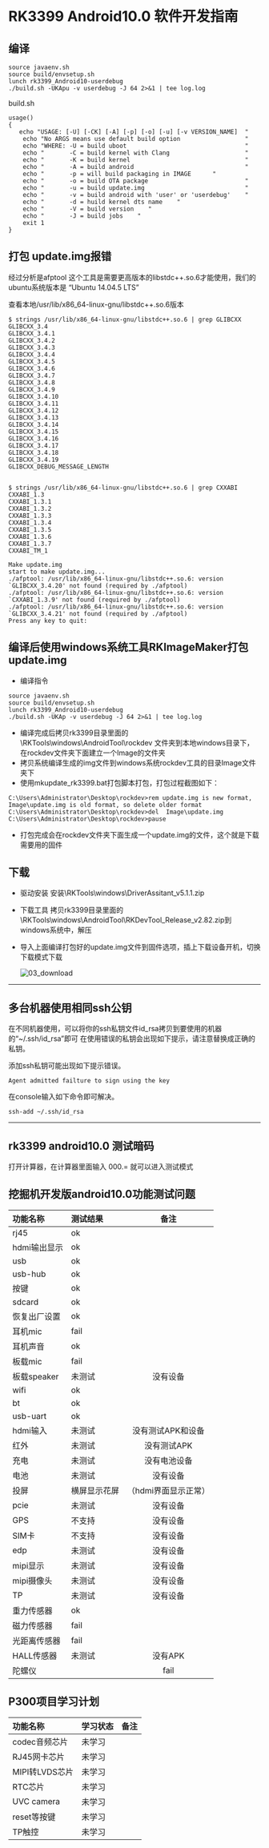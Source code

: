 # RK3399 Android10.0 软件开发指南

## 编译

```code
source javaenv.sh
source build/envsetup.sh
lunch rk3399_Android10-userdebug
./build.sh -UKApu -v userdebug -J 64 2>&1 | tee log.log
```

build.sh

```code
usage()
{
   echo "USAGE: [-U] [-CK] [-A] [-p] [-o] [-u] [-v VERSION_NAME]  "
    echo "No ARGS means use default build option                  "
    echo "WHERE: -U = build uboot                                 "
    echo "       -C = build kernel with Clang                     "
    echo "       -K = build kernel                                "
    echo "       -A = build android                               "
    echo "       -p = will build packaging in IMAGE      "
    echo "       -o = build OTA package                           "
    echo "       -u = build update.img                            "
    echo "       -v = build android with 'user' or 'userdebug'    "
    echo "       -d = huild kernel dts name    "
    echo "       -V = build version    "
    echo "       -J = build jobs    "
    exit 1
}
```

## 打包 update.img报错

经过分析是afptool 这个工具是需要更高版本的libstdc++.so.6才能使用，我们的ubuntu系统版本是 “Ubuntu 14.04.5 LTS”

查看本地/usr/lib/x86_64-linux-gnu/libstdc++.so.6版本

```code
$ strings /usr/lib/x86_64-linux-gnu/libstdc++.so.6 | grep GLIBCXX
GLIBCXX_3.4
GLIBCXX_3.4.1
GLIBCXX_3.4.2
GLIBCXX_3.4.3
GLIBCXX_3.4.4
GLIBCXX_3.4.5
GLIBCXX_3.4.6
GLIBCXX_3.4.7
GLIBCXX_3.4.8
GLIBCXX_3.4.9
GLIBCXX_3.4.10
GLIBCXX_3.4.11
GLIBCXX_3.4.12
GLIBCXX_3.4.13
GLIBCXX_3.4.14
GLIBCXX_3.4.15
GLIBCXX_3.4.16
GLIBCXX_3.4.17
GLIBCXX_3.4.18
GLIBCXX_3.4.19
GLIBCXX_DEBUG_MESSAGE_LENGTH


$ strings /usr/lib/x86_64-linux-gnu/libstdc++.so.6 | grep CXXABI
CXXABI_1.3
CXXABI_1.3.1
CXXABI_1.3.2
CXXABI_1.3.3
CXXABI_1.3.4
CXXABI_1.3.5
CXXABI_1.3.6
CXXABI_1.3.7
CXXABI_TM_1

```

```code
Make update.img
start to make update.img...
./afptool: /usr/lib/x86_64-linux-gnu/libstdc++.so.6: version `GLIBCXX_3.4.20' not found (required by ./afptool)
./afptool: /usr/lib/x86_64-linux-gnu/libstdc++.so.6: version `CXXABI_1.3.9' not found (required by ./afptool)
./afptool: /usr/lib/x86_64-linux-gnu/libstdc++.so.6: version `GLIBCXX_3.4.21' not found (required by ./afptool)
Press any key to quit:

```

## 编译后使用windows系统工具RKImageMaker打包update.img

- 编译指令

```code
source javaenv.sh
source build/envsetup.sh
lunch rk3399_Android10-userdebug
./build.sh -UKAp -v userdebug -J 64 2>&1 | tee log.log
```

- 编译完成后拷贝rk3399目录里面的 \RKTools\windows\AndroidTool\rockdev 文件夹到本地windows目录下，在rockdev文件夹下面建立一个Image的文件夹
- 拷贝系统编译生成的img文件到windows系统rockdev工具的目录Image文件夹下
- 使用mkupdate_rk3399.bat打包脚本打包，打包过程截图如下：

```code
C:\Users\Administrator\Desktop\rockdev>rem update.img is new format, Image\update.img is old format, so delete older format
C:\Users\Administrator\Desktop\rockdev>del  Image\update.img
C:\Users\Administrator\Desktop\rockdev>pause
```

- 打包完成会在rockdev文件夹下面生成一个update.img的文件，这个就是下载需要用的固件

## 下载

- 驱动安装
安装\RKTools\windows\DriverAssitant_v5.1.1.zip

- 下载工具
拷贝rk3399目录里面的 \RKTools\windows\AndroidTool\RKDevTool_Release_v2.82.zip到windows系统中，解压

- 导入上面编译打包好的update.img文件到固件选项，插上下载设备开机，切换下载模式下载

    ![03_download](./img/03_download.png)

---

## 多台机器使用相同ssh公钥

在不同机器使用，可以将你的ssh私钥文件id_rsa拷贝到要使用的机器的“~/.ssh/id_rsa”即可
在使用错误的私钥会出现如下提示，请注意替换成正确的私钥。

添加ssh私钥可能出现如下提示错误。

```code
Agent admitted failture to sign using the key
```

在console输入如下命令即可解决。

```code
ssh-add ~/.ssh/id_rsa
```

---

## rk3399 android10.0 测试暗码

打开计算器，在计算器里面输入 000.=  就可以进入测试模式

## 挖掘机开发版android10.0功能测试问题

| 功能名称 | 测试结果 | 备注 |
| :-      | :-     | :-:  |
| rj45  | ok |  |
| hdmi输出显示 | ok |   |
| usb | ok |   |
| usb-hub | ok | |
| 按键  | ok |   |
| sdcard | ok | |
| 恢复出厂设置 | ok | |
| 耳机mic | fail | |
| 耳机声音 | ok | |
| 板载mic  | fail | |
| 板载speaker  | 未测试 | 没有设备 |
| wifi | ok |  |
| bt | ok |  |
| usb-uart | ok | |
| hdmi输入  | 未测试 | 没有测试APK和设备 |
| 红外      | 未测试 | 没有测试APK |
| 充电      | 未测试 | 没有电池设备 |
| 电池      | 未测试 | 没有设备 |
| 投屏      | 横屏显示花屏 |（hdmi界面显示正常） |
| pcie      | 未测试 | 没有设备 |
| GPS       | 不支持 | 没有设备 |
| SIM卡      | 不支持 | 没有设备 |
| edp       | 未测试 | 没有设备 |
| mipi显示   | 未测试 | 没有设备 |
| mipi摄像头  |未测试 | 没有设备 |
| TP         | 未测试 | 没有设备 |
| 重力传感器   | ok | |
| 磁力传感器   | fail | |
| 光距离传感器 | fail |  |
| HALL传感器 | 未测试 | 没有APK |
| 陀螺仪 |    | fail |  |

## P300项目学习计划

| 功能名称 | 学习状态 | 备注 |
| :-      | :-     | :-:  |
| codec音频芯片 | 未学习 |  |
| RJ45网卡芯片 | 未学习 |  |
| MIPI转LVDS芯片 | 未学习 |  |
| RTC芯片 | 未学习 |  |
| UVC camera | 未学习 |  |
| reset等按键 | 未学习 |  |
| TP触控 | 未学习 |  |
